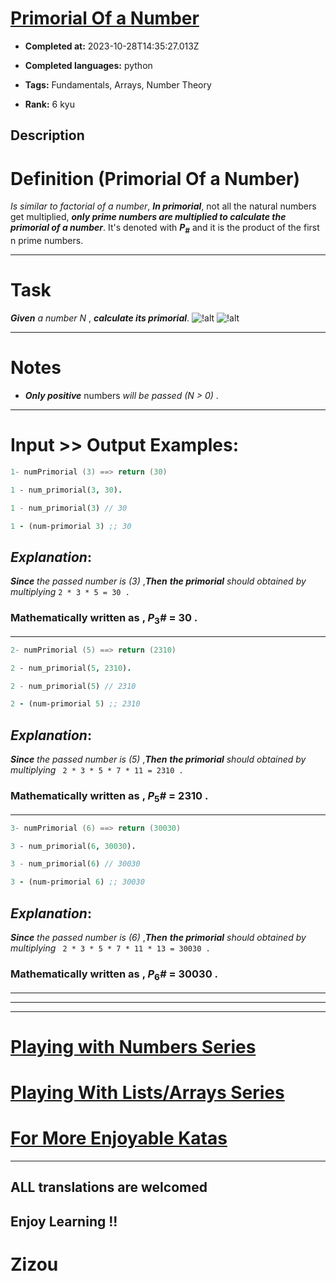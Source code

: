 # [Primorial Of  a Number ](https://www.codewars.com/kata/5a99a03e4a6b34bb3c000124)

- **Completed at:** 2023-10-28T14:35:27.013Z

- **Completed languages:** python

- **Tags:** Fundamentals, Arrays, Number Theory

- **Rank:** 6 kyu

## Description

# Definition (Primorial Of a Number)

*Is similar to factorial of a number*, **_In primorial_**, not all the natural numbers get multiplied, **_only prime numbers are multiplied to calculate the primorial of a number_**. It's denoted with **_P_**<sub>**_#_**</sub> and it is the product of the first n prime numbers.
___ 

# Task

**_Given_** *a number N* , **_calculate its primorial_**. ![!alt](https://i.imgur.com/mdX8dJP.png)  ![!alt](https://i.imgur.com/mdX8dJP.png)  
___

# Notes

* **_Only positive_** numbers *will be passed (N > 0)* .
___

# Input >> Output Examples:

``` cpp
1- numPrimorial (3) ==> return (30)
```
```prolog
1 - num_primorial(3, 30).
```
```rust
1 - num_primorial(3) // 30
```
```clojure
1 - (num-primorial 3) ;; 30
```

## **_Explanation_**:

**_Since_** *the passed number is (3)* ,**_Then_** **_the primorial_** *should obtained by multiplying*  ```2 * 3 * 5 = 30 .```

### Mathematically written as , **_P_**<sub>3</sub>**_#_** = 30 .
___ 

```cpp
2- numPrimorial (5) ==> return (2310)
```
```prolog
2 - num_primorial(5, 2310).
```
```rust
2 - num_primorial(5) // 2310
```
```clojure
2 - (num-primorial 5) ;; 2310
```

## **_Explanation_**:


**_Since_** *the passed number is (5)* ,**_Then_** **_the primorial_** *should obtained by multiplying*  ``` 2 * 3 * 5 * 7 * 11 = 2310 .```

### Mathematically written as , **_P_**<sub>5</sub>**_#_** = 2310 .
___

```cpp
3- numPrimorial (6) ==> return (30030)
```
```prolog
3 - num_primorial(6, 30030).
```
```rust
3 - num_primorial(6) // 30030
```
```clojure
3 - (num-primorial 6) ;; 30030
```

## **_Explanation_**: 

**_Since_** *the passed number is (6)* ,**_Then_** **_the primorial_** *should obtained by multiplying*  ``` 2 * 3 * 5 * 7 * 11 * 13 = 30030 .```

### Mathematically written as , **_P_**<sub>6</sub>**_#_** = 30030 .
___
___
___

# [Playing with Numbers Series](https://www.codewars.com/collections/playing-with-numbers)

# [Playing With Lists/Arrays Series](https://www.codewars.com/collections/playing-with-lists-slash-arrays)

# [For More Enjoyable Katas](http://www.codewars.com/users/MrZizoScream/authored)
___

## ALL translations are welcomed

## Enjoy Learning !!
# Zizou
